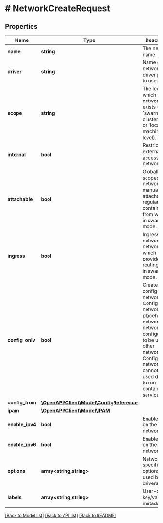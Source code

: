 # # NetworkCreateRequest

## Properties

Name | Type | Description | Notes
------------ | ------------- | ------------- | -------------
**name** | **string** | The network&#39;s name. |
**driver** | **string** | Name of the network driver plugin to use. | [optional] [default to 'bridge']
**scope** | **string** | The level at which the network exists (e.g. &#x60;swarm&#x60; for cluster-wide or &#x60;local&#x60; for machine level). | [optional]
**internal** | **bool** | Restrict external access to the network. | [optional]
**attachable** | **bool** | Globally scoped network is manually attachable by regular containers from workers in swarm mode. | [optional]
**ingress** | **bool** | Ingress network is the network which provides the routing-mesh in swarm mode. | [optional]
**config_only** | **bool** | Creates a config-only network. Config-only networks are placeholder networks for network configurations to be used by other networks. Config-only networks cannot be used directly to run containers or services. | [optional] [default to false]
**config_from** | [**\OpenAPI\Client\Model\ConfigReference**](ConfigReference.md) |  | [optional]
**ipam** | [**\OpenAPI\Client\Model\IPAM**](IPAM.md) |  | [optional]
**enable_ipv4** | **bool** | Enable IPv4 on the network. | [optional]
**enable_ipv6** | **bool** | Enable IPv6 on the network. | [optional]
**options** | **array<string,string>** | Network specific options to be used by the drivers. | [optional]
**labels** | **array<string,string>** | User-defined key/value metadata. | [optional]

[[Back to Model list]](../../README.md#models) [[Back to API list]](../../README.md#endpoints) [[Back to README]](../../README.md)
